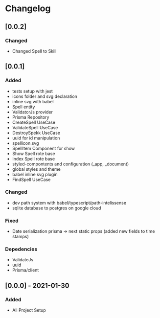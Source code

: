 # Changelog

## [0.0.2]

### Changed

- Changed Spell to Skill

## [0.0.1]

### Added

- tests setup with jest
- icons folder and svg declaration
- inline svg with babel
- Spell entity
- ValidatorJs provider
- Prisma Repository
- CreateSpell UseCase
- ValidateSpell UseCase
- DestroySpekk UseCase
- uuid for id manipulation
- spellicon.svg
- SpellItem Component for show
- Show Spell rote base
- Index Spell rote base
- styled-compontents and configuration (\_app, \_document)
- global styles and theme
- babel inline svg plugin
- FindSpell UseCase

### Changed

- dev path system with babel/typescript/path-intelissense
- sqlite database to postgres on google cloud

### Fixed

- Date serialization prisma -> next static props (added new fields to time stamps)

### Depedencies

- ValidateJs
- uuid
- Prisma/client

## [0.0.0] - 2021-01-30

### Added

- All Project Setup
